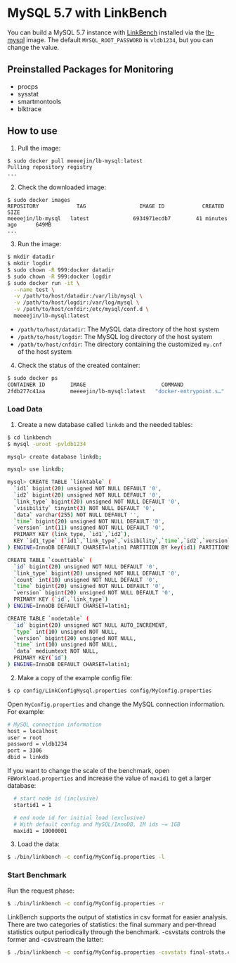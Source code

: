 # MySQL 5.7 with LinkBench

You can build a MySQL 5.7 instance with [LinkBench](https://github.com/facebookarchive/linkbench) installed via the [lb-mysql](https://hub.docker.com/r/meeeejin/lb-mysql) image. The default `MYSQL_ROOT_PASSWORD` is `vldb1234`, but you can change the value.

## Preinstalled Packages for Monitoring

- procps
- sysstat
- smartmontools
- blktrace

## How to use

1. Pull the image:

```bash
$ sudo docker pull meeeejin/lb-mysql:latest
Pulling repository registry
...
```

2. Check the downloaded image:

```
$ sudo docker images
REPOSITORY            TAG                 IMAGE ID            CREATED             SIZE
meeeejin/lb-mysql   latest              6934971ecdb7        41 minutes ago      649MB
...
```

3. Run the image:

```bash
$ mkdir datadir
$ mkdir logdir
$ sudo chown -R 999:docker datadir
$ sudo chown -R 999:docker logdir
$ sudo docker run -it \
  --name test \
  -v /path/to/host/datadir:/var/lib/mysql \
  -v /path/to/host/logdir:/var/log/mysql \
  -v /path/to/host/cnfdir:/etc/mysql/conf.d \
  meeeejin/lb-mysql:latest
```

- `/path/to/host/datadir`: The MySQL data directory of the host system
- `/path/to/host/logdir`: The MySQL log directory of the host system
- `/path/to/host/cnfdir`: The directory containing the customized `my.cnf` of the host system

4. Check the status of the created container:

```bash
$ sudo docker ps
CONTAINER ID        IMAGE                        COMMAND                  CREATED             STATUS              PORTS                               NAMES
2fdb277c41aa        meeeejin/lb-mysql:latest   "docker-entrypoint.s…"   8 minutes ago       Up 8 minutes        3306/tcp, 33060/tcp                 test
```

### Load Data

1. Create a new database called `linkdb` and the needed tables:

```bash
$ cd linkbench
$ mysql -uroot -pvldb1234

mysql> create database linkdb;

mysql> use linkdb;

mysql> CREATE TABLE `linktable` (
  `id1` bigint(20) unsigned NOT NULL DEFAULT '0',
  `id2` bigint(20) unsigned NOT NULL DEFAULT '0',
  `link_type` bigint(20) unsigned NOT NULL DEFAULT '0',
  `visibility` tinyint(3) NOT NULL DEFAULT '0',
  `data` varchar(255) NOT NULL DEFAULT '',
  `time` bigint(20) unsigned NOT NULL DEFAULT '0',
  `version` int(11) unsigned NOT NULL DEFAULT '0',
  PRIMARY KEY (link_type, `id1`,`id2`),
  KEY `id1_type` (`id1`,`link_type`,`visibility`,`time`,`id2`,`version`,`data`)
) ENGINE=InnoDB DEFAULT CHARSET=latin1 PARTITION BY key(id1) PARTITIONS 16;

CREATE TABLE `counttable` (
  `id` bigint(20) unsigned NOT NULL DEFAULT '0',
  `link_type` bigint(20) unsigned NOT NULL DEFAULT '0',
  `count` int(10) unsigned NOT NULL DEFAULT '0',
  `time` bigint(20) unsigned NOT NULL DEFAULT '0',
  `version` bigint(20) unsigned NOT NULL DEFAULT '0',
  PRIMARY KEY (`id`,`link_type`)
) ENGINE=InnoDB DEFAULT CHARSET=latin1;

CREATE TABLE `nodetable` (
  `id` bigint(20) unsigned NOT NULL AUTO_INCREMENT,
  `type` int(10) unsigned NOT NULL,
  `version` bigint(20) unsigned NOT NULL,
  `time` int(10) unsigned NOT NULL,
  `data` mediumtext NOT NULL,
  PRIMARY KEY(`id`)
) ENGINE=InnoDB DEFAULT CHARSET=latin1;
```

2. Make a copy of the example config file:

```bash
$ cp config/LinkConfigMysql.properties config/MyConfig.properties
```

Open `MyConfig.properties` and change the MySQL connection information. For example:

```bash
# MySQL connection information
host = localhost
user = root
password = vldb1234
port = 3306
dbid = linkdb
```

If you want to change the scale of the benchmark, open `FBWorkload.properties` and increase the value of `maxid1` to get a larger database:

```bash
  # start node id (inclusive)
  startid1 = 1

  # end node id for initial load (exclusive)
  # With default config and MySQL/InnoDB, 1M ids ~= 1GB
  maxid1 = 10000001
```

3. Load the data:

```bash
$ ./bin/linkbench -c config/MyConfig.properties -l
```

### Start Benchmark

Run the request phase:

```bash
$ ./bin/linkbench -c config/MyConfig.properties -r
```

LinkBench supports the output of statistics in csv format for easier analysis. There are two categories of statistics: the final summary and per-thread statistics output periodically through the benchmark. -csvstats controls the former and -csvstream the latter:

```bash
$ ./bin/linkbench -c config/MyConfig.properties -csvstats final-stats.csv -csvstream streaming-stats.csv -r
```